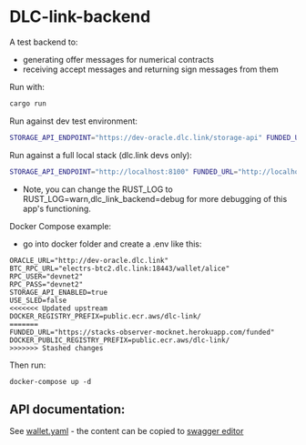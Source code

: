 # DLC-link-backend

A test backend to:
* generating offer messages for numerical contracts
* receiving accept messages and returning sign messages from them

Run with:
```bash
cargo run
```

Run against dev test environment:

```bash
STORAGE_API_ENDPOINT="https://dev-oracle.dlc.link/storage-api" FUNDED_URL="https://stacks-observer-mocknet.herokuapp.com/funded" BTC_RPC_URL="electrs-btc2.dlc.link:18443/wallet/alice" RPC_USER="devnet2" RPC_PASS="devnet2" ORACLE_URL="https://dev-oracle.dlc.link/oracle" STORAGE_API_ENABLED=true CONTRACT_CLEANUP_ENABLED=false RUST_LOG=warn,dlc_link_backend=info cargo run
```

Run against a full local stack (dlc.link devs only):

```bash
STORAGE_API_ENDPOINT="http://localhost:8100" FUNDED_URL="http://localhost:8889/funded" BTC_RPC_URL="localhost:28443/wallet/alice" RPC_USER="devnet2" RPC_PASS="devnet2" ORACLE_URL="http://localhost:8080" RUST_BACKTRACE=full STORAGE_API_ENABLED=true CONTRACT_CLEANUP_ENABLED=true RUST_LOG=warn,dlc_link_backend=info cargo run
```

* Note, you can change the RUST_LOG to RUST_LOG=warn,dlc_link_backend=debug for more debugging of this app's functioning.

Docker Compose example:

- go into docker folder and create a .env like this:

```
ORACLE_URL="http://dev-oracle.dlc.link"
BTC_RPC_URL="electrs-btc2.dlc.link:18443/wallet/alice"
RPC_USER="devnet2"
RPC_PASS="devnet2"
STORAGE_API_ENABLED=true
USE_SLED=false
<<<<<<< Updated upstream
DOCKER_REGISTRY_PREFIX=public.ecr.aws/dlc-link/
=======
FUNDED_URL="https://stacks-observer-mocknet.herokuapp.com/funded"
DOCKER_PUBLIC_REGISTRY_PREFIX=public.ecr.aws/dlc-link/
>>>>>>> Stashed changes
```

Then run:

```
docker-compose up -d
```

## API documentation:

See [wallet.yaml](docs/wallet.yaml) - the content can be copied to [swagger editor](https://editor.swagger.io/)
